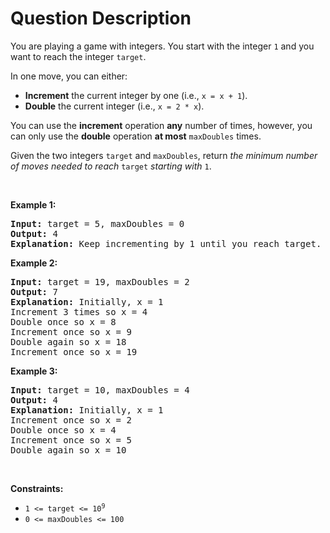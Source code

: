 # Question Description

<p>You are playing a game with integers. You start with the integer <code>1</code> and you want to reach the integer <code>target</code>.</p>

<p>In one move, you can either:</p>

<ul>
	<li><strong>Increment</strong> the current integer by one (i.e., <code>x = x + 1</code>).</li>
	<li><strong>Double</strong> the current integer (i.e., <code>x = 2 * x</code>).</li>
</ul>

<p>You can use the <strong>increment</strong> operation <strong>any</strong> number of times, however, you can only use the <strong>double</strong> operation <strong>at most</strong> <code>maxDoubles</code> times.</p>

<p>Given the two integers <code>target</code> and <code>maxDoubles</code>, return <em>the minimum number of moves needed to reach </em><code>target</code><em> starting with </em><code>1</code>.</p>

<p>&nbsp;</p>
<p><strong>Example 1:</strong></p>

<pre>
<strong>Input:</strong> target = 5, maxDoubles = 0
<strong>Output:</strong> 4
<strong>Explanation:</strong> Keep incrementing by 1 until you reach target.
</pre>

<p><strong>Example 2:</strong></p>

<pre>
<strong>Input:</strong> target = 19, maxDoubles = 2
<strong>Output:</strong> 7
<strong>Explanation:</strong> Initially, x = 1
Increment 3 times so x = 4
Double once so x = 8
Increment once so x = 9
Double again so x = 18
Increment once so x = 19
</pre>

<p><strong>Example 3:</strong></p>

<pre>
<strong>Input:</strong> target = 10, maxDoubles = 4
<strong>Output:</strong> 4
<strong>Explanation:</strong><b> </b>Initially, x = 1
Increment once so x = 2
Double once so x = 4
Increment once so x = 5
Double again so x = 10
</pre>

<p>&nbsp;</p>
<p><strong>Constraints:</strong></p>

<ul>
	<li><code>1 &lt;= target &lt;= 10<sup>9</sup></code></li>
	<li><code>0 &lt;= maxDoubles &lt;= 100</code></li>
</ul>
